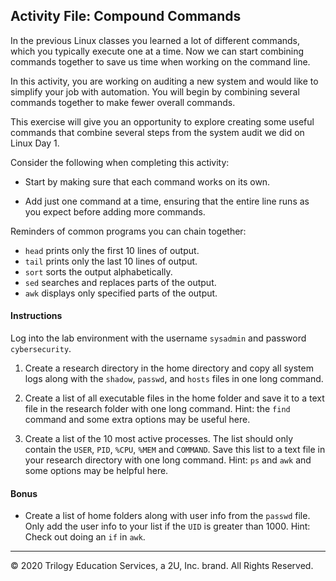 ## Activity File: Compound Commands

In the previous Linux classes you learned a lot of different commands, which you typically execute one at a time. Now we can start combining commands together to save us time when working on the command line.

In this activity, you are working on auditing a new system and would like to simplify your job with automation. You will begin by combining several commands together to make fewer overall commands.

This exercise will give you an opportunity to explore creating some useful commands that combine several steps from the system audit we did on Linux Day 1.

Consider the following when completing this activity: 

  - Start by making sure that each command works on its own.

  - Add just one command at a time, ensuring that the entire line runs as you expect before adding more commands.

Reminders of common programs you can chain together:

- `head` prints only the first 10 lines of output.
- `tail` prints only the last 10 lines of output.
- `sort` sorts the output alphabetically.
- `sed`  searches and replaces parts of the output.
- `awk`  displays only specified parts of the output.

#### Instructions

Log into the lab environment with the username `sysadmin` and password `cybersecurity`.

1. Create a research directory in the home directory and copy all system logs along with the `shadow`, `passwd`, and `hosts` files in one long command.

2. Create a list of all executable files in the home folder and save it to a text file in the research folder with one long command.  Hint:  the `find` command and some extra options may be useful here.

3. Create a list of the 10 most active processes. The list should only contain the `USER`, `PID`, `%CPU`, `%MEM` and `COMMAND`. Save this list to a text file in your research directory with one long command.  Hint:  `ps` and `awk` and some options may be helpful here.

#### Bonus

- Create a list of home folders along with user info from the `passwd` file. Only add the user info to your list if the `UID` is greater than 1000.  Hint:  Check out doing an `if` in `awk`.


---

© 2020 Trilogy Education Services, a 2U, Inc. brand. All Rights Reserved.    
